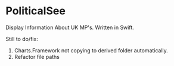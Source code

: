 # PoliticalSee
Display Information About UK MP's. Written in Swift.

Still to do/fix:

1. Charts.Framework not copying to derived folder automatically.
2. Refactor file paths
